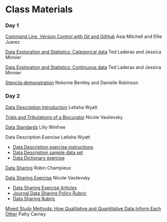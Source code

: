 # Class Materials

### Day 1
[Command Line, Version Control with Git and GitHub](https://github.com/asiadmitchell/GitIntro/blob/master/README.md)
Asia Mitchell and Ellie Juarez

[Data Exploration and Statistics: Categorical data](https://minnier.shinyapps.io/ODSI_categoricalData/)
Ted Laderas and Jessica Minnier

[Data Exploration and Statistics: Continuous data](https://minnier.shinyapps.io/ODSI_continuousData/)
Ted Laderas and Jessica Minnier

[Stencila demonstration](https://stenci.la/)
Nokome Bentley and Danielle Robinson

### Day 2
[Data Description Introduction](https://docs.google.com/presentation/d/1TRVECyugWVPmVs1Rrk2rR5vs9ebHYIsKWPLqTA_4De8/edit)
Letisha Wyatt

[Trials and Tribulations of a Biocurator](https://drive.google.com/file/d/1RjnjwFmQc-BZG7vUUMhx8jHqD1J-NCCx/view)
Nicole Vasilevsky

[Data Standards](https://docs.google.com/presentation/d/1eMo-BPoC0OQsvG2z3wxh85qQbmSwyoygvjVRyGBNyDs/edi)
Lilly Winfree

Data Description Exercise
Letisha Wyatt
- [Data Description exercise instructions](https://docs.google.com/document/d/1uDp0xP8-irS_Axd6CFt4mpcLrtcyPGysBdaLR8kFf3Y/edit)
- [Data Description sample data set](https://drive.google.com/file/d/1nLkjuKaeuOM8XbkRcHgB4Ftf1PdH4TiK/view?usp=sharing)
- [Data Dictionary exercise](https://docs.google.com/document/d/1ldMhIla2icJwhTrkn94jZhLmRPyYnDSuFeImwjBMYlU/edit)

[Data Sharing](https://drive.google.com/open?id=13UGRdjDPSKkyO5HEVSJsTbjeFlBD3DUV)
Robin Champieux

[Data Sharing Exercise](https://docs.google.com/document/d/1urdKZx4t9SfXlP_44ZJwHF0Ja8XG3YiZlf7sfI7mJOQ/edit)
Nicole Vasilevsky
- [Data Sharing Exercise Articles](https://docs.google.com/spreadsheets/d/1wLzsuPX6nR8il7nH7cdWkty6kmjCow0zWWjnMRH-kc0/edit#gid=0)
- [Journal Data Sharing Policy Rubric](https://docs.google.com/spreadsheets/d/1IAseuBDdvjhG-naxhZNjGm9NW15mvptCSk9g_QBTtPY/edit#gid=0)
- [Data Sharing Rubric](https://docs.google.com/document/d/1IZXIbYY4OZ0AuvnK-Se8-9OHloTaZNchoGnUZfnn7To/edit)

[Mixed Study Methods: How Qualitative and Quantitative Data Inform Each Other](https://docs.google.com/presentation/d/11RQpI3YSLpH2x4_Y8Xuiia-99GjYCvmW3Omja3xZkdY/edit#slide=id.p3)
Patty Carney
